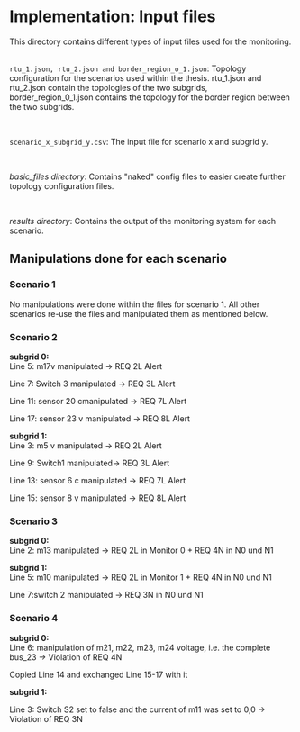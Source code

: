 # Implementation: Input files 

This directory contains different types of input files used for the monitoring. <br><br>

``rtu_1.json, rtu_2.json and border_region_o_1.json``: Topology configuration for the scenarios used within the thesis. rtu_1.json and rtu_2.json contain the topologies of the two subgrids, border_region_0_1.json contains the topology for the border region between the two subgrids. 

<br>

``scenario_x_subgrid_y.csv``: The input file for scenario x and subgrid y. 

<br>

*basic_files directory*: Contains "naked" config files to easier create further topology configuration files. 

<br> 

*results directory*: Contains the output of the monitoring system for each scenario. 
<br>

## Manipulations done for each scenario 


### Scenario 1 
No manipulations were done within the files for scenario 1. All other scenarios re-use the files and manipulated them as mentioned below.  

### Scenario 2

**subgrid 0:** <br>
Line 5: m17v manipulated -> REQ 2L Alert

Line 7: Switch 3 manipulated -> REQ 3L Alert

Line 11: sensor 20 cmanipulated -> REQ 7L Alert

Line 17: sensor 23 v manipulated -> REQ 8L Alert 

**subgrid 1:**<br>
Line 3: m5 v manipulated -> REQ 2L Alert

Line 9: Switch1 manipulated-> REQ 3L Alert

Line 13: sensor 6 c manipulated -> REQ 7L Alert
 
Line 15: sensor 8 v manipulated -> REQ 8L Alert

### Scenario 3

**subgrid 0:** <br>
Line 2: m13 manipulated -> REQ 2L in Monitor 0 + REQ 4N in N0 und N1

**subgrid 1:**<br>
Line 5: m10 manipulated -> REQ 2L in Monitor 1 + REQ 4N in N0 und N1

Line 7:switch 2 manipulated -> REQ 3N in N0 und N1

### Scenario 4

**subgrid 0:** <br>
Line 6: manipulation of m21, m22, m23, m24 voltage, i.e. the complete bus_23 -> Violation of REQ 4N

Copied Line 14 and exchanged Line 15-17 with it 

**subgrid 1:**<br>

Line 3: Switch S2 set to false and the current of m11 was set to 0,0 -> Violation of REQ 3N